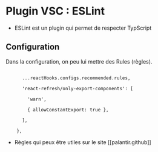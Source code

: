 

# Plugin VSC : ESLint

* ESLint est un plugin qui permet de respecter TypScript

 ## Configuration
Dans la configuration, on peu lui mettre des Rules (règles).


```rules: {

      ...reactHooks.configs.recommended.rules,

      'react-refresh/only-export-components': [

        'warn',

        { allowConstantExport: true },

      ],

    },
```

* Règles qui peux être utiles
sur le site [[palantir.github]]